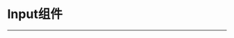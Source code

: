 # Input组件
---

<common-code-format description="">
  <docsComponents-PInput-index></docsComponents-PInput-index>
  <highlight-code slot="codeText">
    <template>
        <div class="p-input" style="min-height:100px;width:100%;padding:10px;">
          <div>默认方式显示金额</div>
          <p-input placeholder="请输入金额" @numblur="blurVal" v-model="money"></p-input>
          <div>显示天数</div>
          <p-input placeholder="请输入天数" inputType="days" appendTitle="天" @numblur="blurVal1" v-model="day"></p-input>
          <div>显示电话号码</div>
          <p-input
            placeholder="请输入电话号码"
            :isShow="false"
            inputType="tel"
            @numblur="blurVal2"
            v-model="tel"
          ></p-input>
      </div>
    </template>
    <script>
        export default {
             data () {
              return {
                  money: null,
                  day: null,
                  tel: ''
              }
            },
            // 方法
            methods: {
               blurVal (val) {
                  console.log('获取输入的值', val)
                },
              blurVal1 (val) {
                  console.log('获取输入的值1', val)
                },
              blurVal2 (val) {
                  console.log('获取输入的值2', val)
                }
            }
        }
    </script>
  </highlight-code>
</common-code-format>
